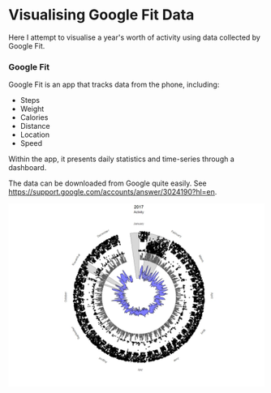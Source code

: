 # Visualising Google Fit Data

Here I attempt to visualise a year's worth of activity using data collected by Google Fit.

### Google Fit

Google Fit is an app that tracks data from the phone, including:

* Steps
* Weight
* Calories
* Distance
* Location
* Speed

Within the app, it presents daily statistics and time-series through a dashboard.

The data can be downloaded from Google quite easily. See <https://support.google.com/accounts/answer/3024190?hl=en>.

![image](/image/draft2.jpeg)